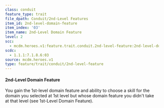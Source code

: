```yaml
---
class: conduit
feature_type: trait
file_dpath: Conduit/2nd-Level Features
item_id: 2nd-level-domain-feature
item_index: '03'
item_name: 2nd-Level Domain Feature
level: 2
scc:
  - mcdm.heroes.v1:feature.trait.conduit.2nd-level-feature:2nd-level-domain-feature
scdc:
  - 1.1.1:7.1.8.6:03
source: mcdm.heroes.v1
type: feature/trait/conduit/2nd-level-feature
---
```


#### 2nd-Level Domain Feature

You gain the 1st-level domain feature and ability to choose a skill for the domain you selected at 1st level but whose domain feature you didn't take at that level (see 1st-Level Domain Feature).
